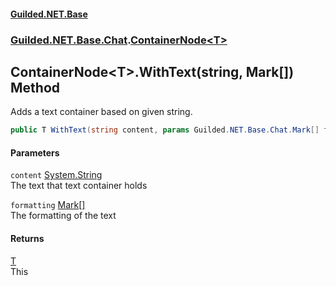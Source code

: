 
#### [Guilded.NET.Base](index 'index')
### [Guilded.NET.Base.Chat](index#Guilded_NET_Base_Chat 'Guilded.NET.Base.Chat').[ContainerNode&lt;T&gt;](ContainerNode_T_ 'Guilded.NET.Base.Chat.ContainerNode&lt;T&gt;')
## ContainerNode&lt;T&gt;.WithText(string, Mark[]) Method
Adds a text container based on given string.  
```csharp
public T WithText(string content, params Guilded.NET.Base.Chat.Mark[] formatting);
```

#### Parameters
<a name='Guilded_NET_Base_Chat_ContainerNode_T__WithText(string_Guilded_NET_Base_Chat_Mark__)_content'></a>
`content` [System.String](https://docs.microsoft.com/en-us/dotnet/api/System.String 'System.String')  
The text that text container holds
  
<a name='Guilded_NET_Base_Chat_ContainerNode_T__WithText(string_Guilded_NET_Base_Chat_Mark__)_formatting'></a>
`formatting` [Mark](Mark 'Guilded.NET.Base.Chat.Mark')[[]](https://docs.microsoft.com/en-us/dotnet/api/System.Array 'System.Array')  
The formatting of the text
  

#### Returns
[T](ContainerNode_T_#Guilded_NET_Base_Chat_ContainerNode_T__T 'Guilded.NET.Base.Chat.ContainerNode&lt;T&gt;.T')  
This
